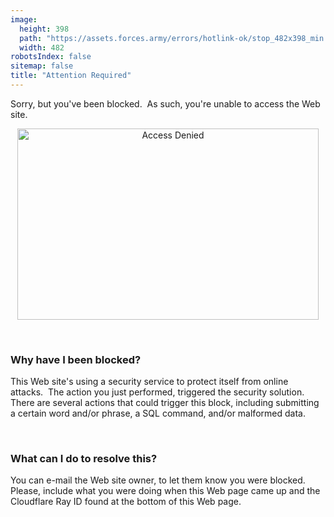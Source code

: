 ```yaml
---
image:
  height: 398
  path: "https://assets.forces.army/errors/hotlink-ok/stop_482x398_min.png"
  width: 482
robotsIndex: false
sitemap: false
title: "Attention Required"
---
```


<p>
  Sorry, but you've been blocked.&nbsp; As such, you're unable to access the Web site.
</p>
<p style="text-align: center;">
  <img alt="Access Denied" height="306" src="{{ site.uri.assets }}/errors/access-denied_482x306_min.png"
    style="border: 0px; display: block; margin-left: auto; margin-right: auto;" width="482" />
</p>
<p>
  &nbsp;
</p>
<h3 id="why-have-i-been-blocked">
  Why have I been blocked?
</h3>
<p>
  This Web site's using a security service to protect itself from online attacks.&nbsp; The action you just performed, triggered the security solution.&nbsp;
  There are several actions that could trigger this block, including submitting a certain word and/or phrase, a SQL command, and/or malformed data.
</p>
<p>
  &nbsp;
</p>
<h3 id="what-can-i-do-to-resolve-this">
  What can I do to resolve this?
</h3>
<p>
  You can e-mail the Web site owner, to let them know you were blocked.&nbsp; Please, include what you were doing when this Web page came up and the Cloudflare
  Ray ID found at the bottom of this Web page.
</p>
